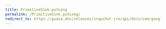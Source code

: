```yaml
---
title: PrimitiveSink.putLong
permalink: /PrimitiveSink.putLong/
redirect_to: https://guava.dev/releases/snapshot-jre/api/docs/com/google/common/hash/PrimitiveSink.html#putLong-long-
---
```

